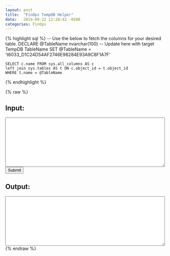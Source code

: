 ```yaml
---
layout: post
title:  "FinOps TempDB Helper"
date:   2019-09-22 12:28:42 -0500
categories: FinOps
---
```


{% highlight sql %}
    -- Use the below to fetch the columns for your desired table.
    DECLARE @TableName nvarchar(100)
    -- Update here with target TempDB TableName
    SET @TableName = 't6033_D1C24D54AF2746E98284E93A9C8F1A7F'
                
    SELECT c.name FROM sys.all_columns AS c 
    left join sys.tables AS t ON c.object_id = t.object_id
    WHERE t.name = @TableName  
{% endhighlight %}

{% raw %}
<script src="https://code.jquery.com/jquery-3.2.1.min.js"></script>
<h2>Input:</h2>
<div id="input">
<textarea id="input_box" rows="10" cols="60"></textarea>
<br>
<input id="submit" type="button" value="Submit">
</div>
<h2>Output:</h2>
<div id="output">
<textarea id="output_box" rows="10" cols="60" readonly></textarea>
</div>
<script src="/assets/metadata_parser.js"></script>
{% endraw %}